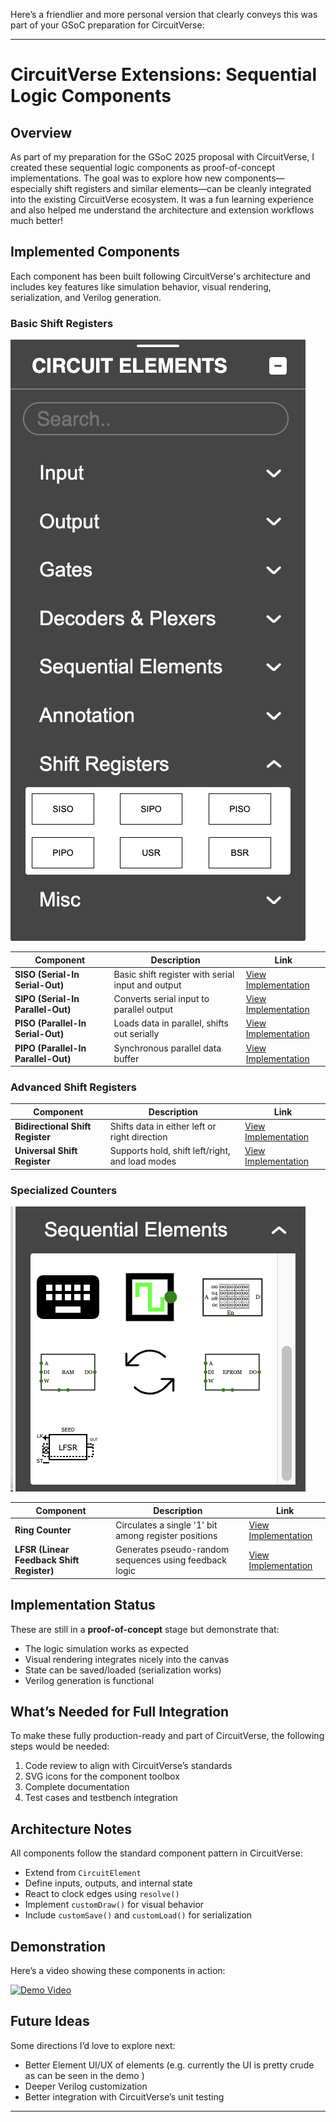 Here’s a friendlier and more personal version that clearly conveys this was part of your GSoC preparation for CircuitVerse:

---

# CircuitVerse Extensions: Sequential Logic Components

## Overview

As part of my preparation for the GSoC 2025 proposal with CircuitVerse, I created these sequential logic components as proof-of-concept implementations. The goal was to explore how new components—especially shift registers and similar elements—can be cleanly integrated into the existing CircuitVerse ecosystem. It was a fun learning experience and also helped me understand the architecture and extension workflows much better!

## Implemented Components

Each component has been built following CircuitVerse's architecture and includes key features like simulation behavior, visual rendering, serialization, and Verilog generation.

### Basic Shift Registers

![Basic Shift Registers](../images/ele-1.png)

| Component                           | Description                                       | Link                             |
| ----------------------------------- | ------------------------------------------------- | -------------------------------- |
| **SISO (Serial-In Serial-Out)**     | Basic shift register with serial input and output | [View Implementation](./SISO.md) |
| **SIPO (Serial-In Parallel-Out)**   | Converts serial input to parallel output          | [View Implementation](./SIPO.md) |
| **PISO (Parallel-In Serial-Out)**   | Loads data in parallel, shifts out serially       | [View Implementation](./PISO.md) |
| **PIPO (Parallel-In Parallel-Out)** | Synchronous parallel data buffer                  | [View Implementation](./PIPO.md) |

### Advanced Shift Registers

| Component                        | Description                                     | Link                                                   |
| -------------------------------- | ----------------------------------------------- | ------------------------------------------------------ |
| **Bidirectional Shift Register** | Shifts data in either left or right direction   | [View Implementation](./BidirectionalShiftRegister.md) |
| **Universal Shift Register**     | Supports hold, shift left/right, and load modes | [View Implementation](./UniversalShiftRegister.md)     |

### Specialized Counters

![Basic Shift Registers](../images/ele-2.png)

| Component                                 | Description                                            | Link                                    |
| ----------------------------------------- | ------------------------------------------------------ | --------------------------------------- |
| **Ring Counter**                          | Circulates a single '1' bit among register positions   | [View Implementation](./RingCounter.md) |
| **LFSR (Linear Feedback Shift Register)** | Generates pseudo-random sequences using feedback logic | [View Implementation](./LFSR.md)        |

## Implementation Status

These are still in a **proof-of-concept** stage but demonstrate that:

- The logic simulation works as expected
- Visual rendering integrates nicely into the canvas
- State can be saved/loaded (serialization works)
- Verilog generation is functional

## What’s Needed for Full Integration

To make these fully production-ready and part of CircuitVerse, the following steps would be needed:

1. Code review to align with CircuitVerse’s standards
2. SVG icons for the component toolbox
3. Complete documentation
4. Test cases and testbench integration

## Architecture Notes

All components follow the standard component pattern in CircuitVerse:

- Extend from `CircuitElement`
- Define inputs, outputs, and internal state
- React to clock edges using `resolve()`
- Implement `customDraw()` for visual behavior
- Include `customSave()` and `customLoad()` for serialization

## Demonstration

Here’s a video showing these components in action:

[![Demo Video](https://img.youtube.com/vi/Yu_OU_7A4Z8/0.jpg)](https://youtu.be/Yu_OU_7A4Z8)

## Future Ideas

Some directions I’d love to explore next:

- Better Element UI/UX of elements (e.g. currently the UI is pretty crude as can be seen in the demo )
- Deeper Verilog customization
- Better integration with CircuitVerse’s unit testing

---
